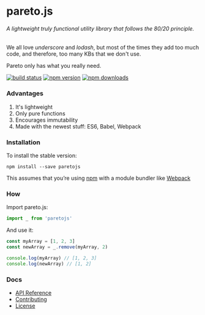 # pareto.js

###### A lightweight truly functional utility library that follows the 80/20 principle.

We all love *underscore* and *lodash*, but most of the times they add too much code, and therefore, too many KBs that we don't use.

Pareto only has what you really need.

[![build status](https://img.shields.io/travis/concretesolutions/pareto.js/master.svg?style=flat-square)](https://travis-ci.org/concretesolutions/pareto.js)
[![npm version](https://img.shields.io/npm/v/paretojs.svg?style=flat-square)](https://www.npmjs.com/package/paretojs)
[![npm downloads](https://img.shields.io/npm/dm/paretojs.svg?style=flat-square)](https://www.npmjs.com/package/paretojs)

### Advantages

1. It's lightweight
2. Only pure functions
3. Encourages immutability
4. Made with the newest stuff: ES6, Babel, Webpack

### Installation

To install the stable version:

```
npm install --save paretojs
```

This assumes that you’re using [npm](https://www.npmjs.com/) with a module bundler like [Webpack](http://webpack.github.io)

### How

Import pareto.js:

```js
import _ from 'paretojs'
```

And use it:

```js
const myArray = [1, 2, 3]
const newArray = _.remove(myArray, 2)

console.log(myArray) // [1, 2, 3]
console.log(newArray) // [1, 2]

```
### Docs

* [API Reference](https://github.com/concretesolutions/pareto.js/blob/master/API.md)
* [Contributing](https://github.com/concretesolutions/pareto.js/blob/master/CONTRIBUTING.md)
* [License](https://github.com/concretesolutions/pareto.js/blob/master/LICENSE.md)
